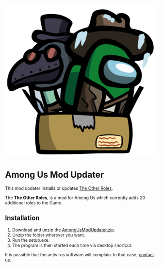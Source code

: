 ![Among Us Mod Updater](Banner.png "Among Us Mod Updater")

# Among Us Mod Updater
This mod updater installs or updates [The Other Roles](https://github.com/Eisbison/TheOtherRoles).

The **The Other Roles**, is a mod for Among Us which currently adds 20 additional roles to the Game.

## Installation

1. Download and unzip the [AmongUsModUpdater.zip](https://github.com/Narua2010/AmongUsModUpdater/releases/download/v2.1.0/AmongUsModUpdater.zip).
2. Unzip the folder wherever you want.
3. Run the setup.exe.
4. The program is then started each time via desktop shortcut.

It is possible that the antivirus software will complain. In that case, [contact us](https://discord.gg/csa3pHYdPU).
